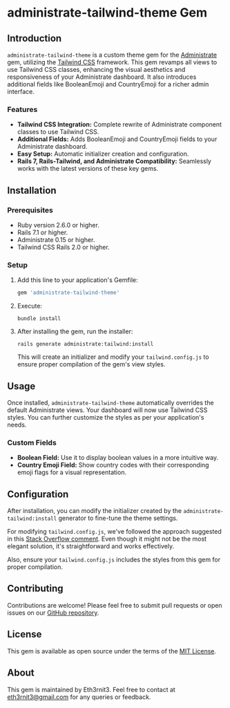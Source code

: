 # administrate-tailwind-theme Gem

## Introduction
`administrate-tailwind-theme` is a custom theme gem for the [Administrate](https://github.com/thoughtbot/administrate) gem, utilizing the [Tailwind CSS](https://tailwindcss.com/) framework. This gem revamps all views to use Tailwind CSS classes, enhancing the visual aesthetics and responsiveness of your Administrate dashboard. It also introduces additional fields like BooleanEmoji and CountryEmoji for a richer admin interface.

### Features
- **Tailwind CSS Integration:** Complete rewrite of Administrate component classes to use Tailwind CSS.
- **Additional Fields:** Adds BooleanEmoji and CountryEmoji fields to your Administrate dashboard.
- **Easy Setup:** Automatic initializer creation and configuration.
- **Rails 7, Rails-Tailwind, and Administrate Compatibility:** Seamlessly works with the latest versions of these key gems.

## Installation
### Prerequisites
- Ruby version 2.6.0 or higher.
- Rails 7.1 or higher.
- Administrate 0.15 or higher.
- Tailwind CSS Rails 2.0 or higher.

### Setup
1. Add this line to your application's Gemfile:

   ```ruby
   gem 'administrate-tailwind-theme'
   ```

2. Execute:

   ```
   bundle install
   ```

3. After installing the gem, run the installer:

   ```
   rails generate administrate:tailwind:install
   ```

   This will create an initializer and modify your `tailwind.config.js` to ensure proper compilation of the gem's view styles.

## Usage

Once installed, `administrate-tailwind-theme` automatically overrides the default Administrate views. Your dashboard will now use Tailwind CSS styles. You can further customize the styles as per your application's needs.

### Custom Fields
- **Boolean Field:** Use it to display boolean values in a more intuitive way.
- **Country Emoji Field:** Show country codes with their corresponding emoji flags for a visual representation.

## Configuration

After installation, you can modify the initializer created by the `administrate-tailwind:install` generator to fine-tune the theme settings.

For modifying `tailwind.config.js`, we've followed the approach suggested in this [Stack Overflow comment](https://stackoverflow.com/a/74737193/8213274). Even though it might not be the most elegant solution, it's straightforward and works effectively.

Also, ensure your `tailwind.config.js` includes the styles from this gem for proper compilation.

## Contributing

Contributions are welcome! Please feel free to submit pull requests or open issues on our [GitHub repository](https://github.com/eth3rnit3/administrate-tailwind-theme).

## License

This gem is available as open source under the terms of the [MIT License](https://opensource.org/licenses/MIT).

## About

This gem is maintained by Eth3rnit3. Feel free to contact at [eth3rnit3@gmail.com](mailto:eth3rnit3@gmail.com) for any queries or feedback.
